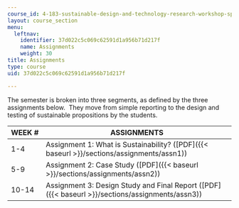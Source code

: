 ```yaml
---
course_id: 4-183-sustainable-design-and-technology-research-workshop-spring-2004
layout: course_section
menu:
  leftnav:
    identifier: 37d022c5c069c62591d1a956b71d217f
    name: Assignments
    weight: 30
title: Assignments
type: course
uid: 37d022c5c069c62591d1a956b71d217f

---
```


The semester is broken into three segments, as defined by the three assignments below.  They move from simple reporting to the design and testing of sustainable propositions by the students.

| WEEK # | ASSIGNMENTS |
| --- | --- |
| 1-4 | Assignment 1: What is Sustainability? ([PDF]({{< baseurl >}}/sections/assignments/assn1)) |
| 5-9 | Assignment 2: Case Study ([PDF]({{< baseurl >}}/sections/assignments/assn2)) |
| 10-14 | Assignment 3: Design Study and Final Report ([PDF]({{< baseurl >}}/sections/assignments/assn3))